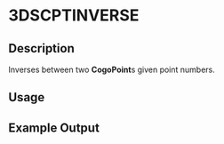 # 3DSCPTINVERSE

## Description

Inverses between two **CogoPoint**s given point numbers.

## Usage

## Example Output

```
```
